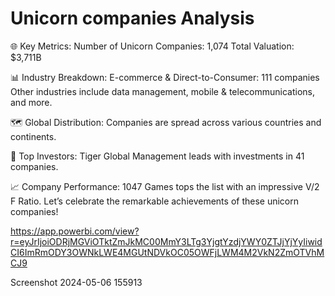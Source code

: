 # Unicorn companies Analysis
🌐 Key Metrics: Number of Unicorn Companies: 1,074 Total Valuation: $3,711B

📊 Industry Breakdown: E-commerce & Direct-to-Consumer: 111 companies Other industries include data management, mobile & telecommunications, and more.

🗺️ Global Distribution: Companies are spread across various countries and continents.

👥 Top Investors: Tiger Global Management leads with investments in 41 companies.

📈 Company Performance: 1047 Games tops the list with an impressive V/2 F Ratio. Let’s celebrate the remarkable achievements of these unicorn companies!

https://app.powerbi.com/view?r=eyJrIjoiODRjMGViOTktZmJkMC00MmY3LTg3YjgtYzdjYWY0ZTJjYjYyIiwidCI6ImRmODY3OWNkLWE4MGUtNDVkOC05OWFjLWM4M2VkN2ZmOTVhMCJ9

Screenshot 2024-05-06 155913
